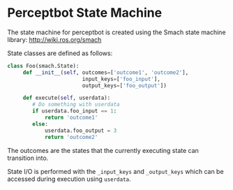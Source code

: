 # Perceptbot State Machine

The state machine for perceptbot is created using the Smach state machine library:
http://wiki.ros.org/smach

State classes are defined as follows:

```python
class Foo(smach.State):
     def __init__(self, outcomes=['outcome1', 'outcome2'],
                        input_keys=['foo_input'],
                        output_keys=['foo_output'])

     def execute(self, userdata):
        # Do something with userdata
        if userdata.foo_input == 1:
            return 'outcome1'
        else:
            userdata.foo_output = 3
            return 'outcome2'
```

The outcomes are the states that the currently executing state can transition into.

State I/O is performed with the `_input_keys` and `_output_keys` which can be accessed during execution using `userdata`.
